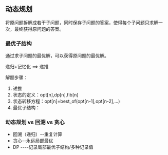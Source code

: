 ## 动态规划

将原问题拆解成若干子问题，同时保存子问题的答案，使得每个子问题只求解一次，最终获得原问题的答案。

### 最优子结构

通过求子问题的最优解，可以获得原问题的最优解。

递归+记忆化 ==> 递推

解题步骤：

1. 递推
2. 状态的定义：opt[n],dp[n],fib[n]
3. 状态转移方程：opt[n]=best_of(opt[n-1],opt[n-2],...)
4. 最优子结构：

### 动态规划 vs 回溯 vs 贪心

* 回溯（递归）--重复计算
* 贪心--永远局部最优
* DP ----记录局部最优子结构/多种记录值